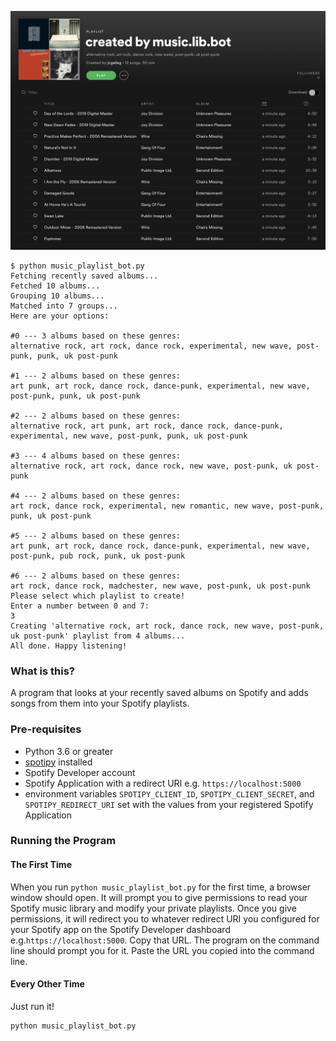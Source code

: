 ![Spotify Playlist](https://github.com/okjuan/music-lib-bot/raw/master/imgs/sample2.png)

```
$ python music_playlist_bot.py
Fetching recently saved albums...
Fetched 10 albums...
Grouping 10 albums...
Matched into 7 groups...
Here are your options:

#0 --- 3 albums based on these genres:
alternative rock, art rock, dance rock, experimental, new wave, post-punk, punk, uk post-punk

#1 --- 2 albums based on these genres:
art punk, art rock, dance rock, dance-punk, experimental, new wave, post-punk, punk, uk post-punk

#2 --- 2 albums based on these genres:
alternative rock, art punk, art rock, dance rock, dance-punk, experimental, new wave, post-punk, punk, uk post-punk

#3 --- 4 albums based on these genres:
alternative rock, art rock, dance rock, new wave, post-punk, uk post-punk

#4 --- 2 albums based on these genres:
art rock, dance rock, experimental, new romantic, new wave, post-punk, punk, uk post-punk

#5 --- 2 albums based on these genres:
art punk, art rock, dance rock, dance-punk, experimental, new wave, post-punk, pub rock, punk, uk post-punk

#6 --- 2 albums based on these genres:
art rock, dance rock, madchester, new wave, post-punk, uk post-punk
Please select which playlist to create!
Enter a number between 0 and 7:
3
Creating 'alternative rock, art rock, dance rock, new wave, post-punk, uk post-punk' playlist from 4 albums...
All done. Happy listening!
```

### What is this?
A program that looks at your recently saved albums on Spotify and adds songs from them into your Spotify playlists.

### Pre-requisites
- Python 3.6 or greater
- [spotipy](https://pypi.org/project/spotipy/) installed
- Spotify Developer account
- Spotify Application with a redirect URI e.g. `https://localhost:5000`
- environment variables `SPOTIPY_CLIENT_ID`, `SPOTIPY_CLIENT_SECRET`, and `SPOTIPY_REDIRECT_URI` set with the values from your registered Spotify Application

### Running the Program
#### The First Time
When you run `python music_playlist_bot.py` for the first time, a browser window should open. It will prompt you to give permissions to read your Spotify music library and modify your private playlists. Once you give permissions, it will redirect you to whatever redirect URI you configured for your Spotify app on the Spotify Developer dashboard e.g.`https://localhost:5000`. Copy that URL. The program on the command line should prompt you for it. Paste the URL you copied into the command line.

#### Every Other Time
Just run it!
```
python music_playlist_bot.py
```